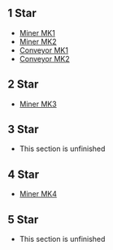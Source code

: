 ## 1 Star
* [Miner MK1](https://tembee2.github.io/OVERVOLT/Buildings/MinerMK1)
* [Miner MK2](https://tembee2.github.io/OVERVOLT/Buildings/MinerMK2)
* [Conveyor MK1](https://tembee2.github.io/OVERVOLT/Buildings/ConveyorMK1)
* [Conveyor MK2](https://tembee2.github.io/OVERVOLT/Buildings/ConveyorMK2)

## 2 Star
* [Miner MK3](https://tembee2.github.io/OVERVOLT/Buildings/MinerMK3)

## 3 Star
* This section is unfinished

## 4 Star
* [Miner MK4](https://tembee2.github.io/OVERVOLT/Buildings/MinerMK4)

## 5 Star
* This section is unfinished